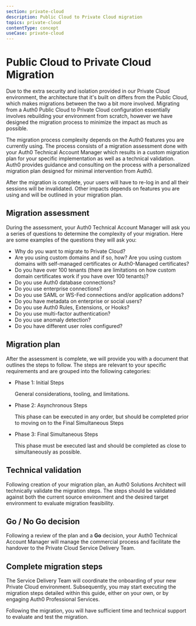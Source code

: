 ```yaml
---
section: private-cloud
description: Public Cloud to Private Cloud migration
topics: private-cloud
contentType: concept
useCase: private-cloud
---
```

# Public Cloud to Private Cloud Migration

Due to the extra security and isolation provided in our Private Cloud environment, the architecture that it's built on differs from the Public Cloud, which makes migrations between the two a bit more involved. Migrating from a Auth0 Public Cloud to Private Cloud configuration essentially involves rebuilding your environment from scratch, however we have designed the migration process to minimize the impact as much as possible.

The migration process complexity depends on the Auth0 features you are currently using. The process consists of a migration assessment done with your Auth0 Technical Account Manager which results in a custom migration plan for your specific implementation as well as a technical validation. Auth0 provides guidance and consulting on the process with a personalized migration plan designed for minimal intervention from Auth0. 

After the migration is complete, your users will have to re-log in and all their sessions will be invalidated. Other impacts depends on features you are using and will be outlined in your migration plan.

## Migration assessment

During the assessment, your Auth0 Technical Account Manager will ask you a series of questions to determine the complexity of your migration. Here are some examples of the questions they will ask you:

* Why do you want to migrate to Private Cloud?
* Are you using custom domains and if so, how? Are you using custom domains with self-managed certificates or Auth0-Managed certificates?
* Do you have over 100 tenants (there are limitations on how custom domain certificates work if you have over 100 tenants)?
* Do you use Auth0 database connections?
* Do you use enterprise connections?
* Do you use SAML or WS-Fed connections and/or application addons?
* Do you have metadata on enterprise or social users?
* Do you use Auth0 Rules, Extensions, or Hooks?
* Do you use multi-factor authentication?
* Do you use anomaly detection?
* Do you have different user roles configured?

## Migration plan

After the assessment is complete, we will provide you with a document that outlines the steps to follow. The steps are relevant to your specific requirements and are grouped into the following categories:

* Phase 1: Initial Steps 
    
    General considerations, tooling, and limitations.

* Phase 2: Asynchronous Steps
    
    This phase can be executed in any order, but should be completed prior to moving on to the Final Simultaneous Steps

* Phase 3: Final Simultaneous Steps
    
    This phase must be executed last and should be completed as close to simultaneously as possible.

## Technical validation

Following creation of your migration plan, an Auth0 Solutions Architect will technically validate the migration steps. The steps should be validated against both the current source environment and the desired target environment to evaluate migration feasibility.

## Go / No Go decision

Following a review of the plan and a **Go** decision, your Auth0 Technical Account Manager will manage the commercial process and facilitate the handover to the Private Cloud Service Delivery Team.

## Complete migration steps

The Service Delivery Team will coordinate the onboarding of your new Private Cloud environment. Subsequently, you may start executing the migration steps detailed within this guide, either on your own, or by engaging Auth0 Professional Services.

Following the migration, you will have sufficient time and technical support to evaluate and test the migration.
